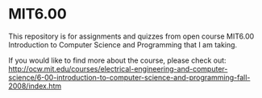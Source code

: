 MIT6.00
=======

This repository is for assignments and quizzes from open course MIT6.00 Introduction to Computer Science and Programming that I am taking.

If you would like to find more about the course, please check out: http://ocw.mit.edu/courses/electrical-engineering-and-computer-science/6-00-introduction-to-computer-science-and-programming-fall-2008/index.htm
